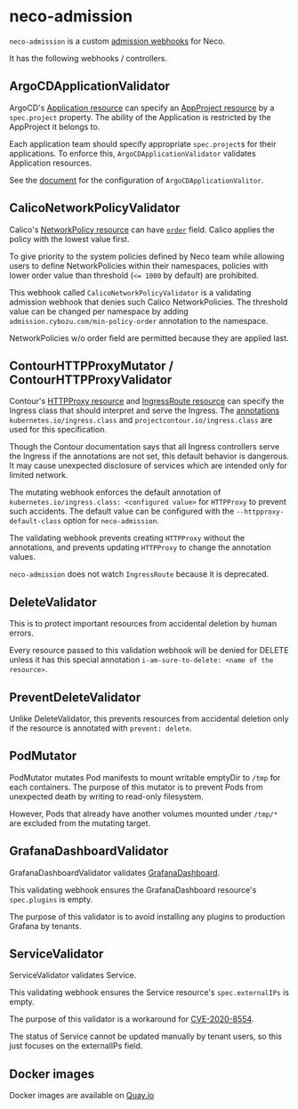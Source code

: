 neco-admission
==============

`neco-admission` is a custom [admission webhooks](https://kubernetes.io/docs/reference/access-authn-authz/extensible-admission-controllers/) for Neco.

It has the following webhooks / controllers.

ArgoCDApplicationValidator
--------------------------

ArgoCD's [Application resource](https://github.com/argoproj/argo-cd/blob/master/manifests/crds/application-crd.yaml)
can specify an [AppProject resource](https://github.com/argoproj/argo-cd/blob/master/manifests/crds/appproject-crd.yaml)
by a `spec.project` property.
The ability of the Application is restricted by the AppProject it belongs to.

Each application team should specify appropriate `spec.project`s for
their applications.
To enforce this, `ArgoCDApplicationValidator` validates Application resources.

See the [document](docs/configuration.md#argocdapplicationvalidator) for
the configuration of `ArgoCDApplicationValitor`.

CalicoNetworkPolicyValidator
----------------------------

Calico's [NetworkPolicy resource](https://docs.projectcalico.org/v3.10/reference/resources/networkpolicy) can have
[`order`](https://docs.projectcalico.org/v3.10/reference/resources/networkpolicy#spec) field.  Calico applies the
policy with the lowest value first.

To give priority to the system policies defined by Neco team while allowing
users to define NetworkPolicies within their namespaces, policies with
lower order value than threshold (`<= 1000` by default) are prohibited.

This webhook called `CalicoNetworkPolicyValidator` is a validating admission
webhook that denies such Calico NetworkPolicies.  The threshold value can be
changed per namespace by adding `admission.cybozu.com/min-policy-order`
annotation to the namespace.

NetworkPolicies w/o order field are permitted because they are applied last.

ContourHTTPProxyMutator / ContourHTTPProxyValidator
---------------------------------------------------

Contour's [HTTPProxy resource](https://projectcontour.io/docs/master/httpproxy/) and
[IngressRoute resource](https://projectcontour.io/docs/master/ingressroute/) can specify
the Ingress class that should interpret and serve the Ingress.
The [annotations](https://projectcontour.io/docs/master/annotations/)
`kubernetes.io/ingress.class` and `projectcontour.io/ingress.class` are used
for this specification.

Though the Contour documentation says that all Ingress controllers serve
the Ingress if the annotations are not set, this default behavior is dangerous.
It may cause unexpected disclosure of services which are intended only for
limited network.

The mutating webhook enforces the default annotation of `kubernetes.io/ingress.class: <configured value>` for `HTTPProxy` to prevent such accidents.
The default value can be configured with the `--httpproxy-default-class` option for `neco-admission`.

The validating webhook prevents creating `HTTPProxy` without the annotations, and prevents updating `HTTPProxy` to change the annotation values.

`neco-admission` does not watch `IngressRoute` because it is deprecated.

DeleteValidator
---------------

This is to protect important resources from accidental deletion by human errors.

Every resource passed to this validation webhook will be denied for DELETE
unless it has this special annotation `i-am-sure-to-delete: <name of the resource>`.

PreventDeleteValidator
----------------------

Unlike DeleteValidator, this prevents resources from accidental deletion only
if the resource is annotated with `prevent: delete`.

PodMutator
----------

PodMutator mutates Pod manifests to mount writable emptyDir to `/tmp` for each containers.
The purpose of this mutator is to prevent Pods from unexpected death by writing to read-only filesystem. 

However, Pods that already have another volumes mounted under `/tmp/*` are excluded from the mutating target.

GrafanaDashboardValidator
-------------------------

GrafanaDashboardValidator validates [GrafanaDashboard](https://github.com/integr8ly/grafana-operator/blob/v3.2.0/documentation/dashboards.md).

This validating webhook ensures the GrafanaDashboard resource's `spec.plugins` is empty.

The purpose of this validator is to avoid installing any plugins to production Grafana by tenants.

ServiceValidator
----------------

ServiceValidator validates Service.

This validating webhook ensures the Service resource's `spec.externalIPs` is empty.

The purpose of this validator is a workaround for [CVE-2020-8554](https://github.com/kubernetes/kubernetes/issues/97076).

The status of Service cannot be updated manually by tenant users, so this just focuses on the externalIPs field.

Docker images
-------------

Docker images are available on [Quay.io](https://quay.io/repository/cybozu/neco-admission)

